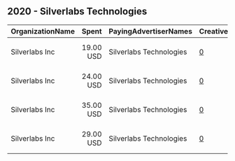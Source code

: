 ## 2020 - Silverlabs Technologies 
|OrganizationName|Spent|PayingAdvertiserNames|CreativeUrls|Impressions|Genders|AgeBrackets|CountryCodes|BillingAddresses|CandidateBallotInformation|
|:---|---:|:---|:---|---:|:---|:---|:---|:---|:---|
|Silverlabs Inc|19.00 USD|Silverlabs Technologies|[0](https://www.snap.com/political-ads/asset/d95bd0218ce990b3d2efca6455ebda53cb15ba208cd096b7798db42b1c189337?mediaType=mov)|18,813|FEMALE|16-35|united states|"2020 Wendover Ln,San Jose,95121,US"||
|Silverlabs Inc|24.00 USD|Silverlabs Technologies|[0](https://www.snap.com/political-ads/asset/10893ac123672808e4c8aca8076d353f5c9c3443c5cf3413614fbb28f3eb23cc?mediaType=mov)|25,672|MALE|16-35|united states|"2020 Wendover Ln,San Jose,95121,US"||
|Silverlabs Inc|35.00 USD|Silverlabs Technologies|[0](https://www.snap.com/political-ads/asset/10893ac123672808e4c8aca8076d353f5c9c3443c5cf3413614fbb28f3eb23cc?mediaType=mov)|35,931|FEMALE|16-35|united states|"2020 Wendover Ln,San Jose,95121,US"||
|Silverlabs Inc|29.00 USD|Silverlabs Technologies|[0](https://www.snap.com/political-ads/asset/d95bd0218ce990b3d2efca6455ebda53cb15ba208cd096b7798db42b1c189337?mediaType=mov)|28,533|MALE|16-35|united states|"2020 Wendover Ln,San Jose,95121,US"||
